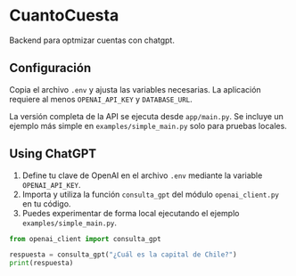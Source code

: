 # CuantoCuesta
Backend para optmizar cuentas con chatgpt.

## Configuración

Copia el archivo `.env` y ajusta las variables necesarias. La aplicación
requiere al menos `OPENAI_API_KEY` y `DATABASE_URL`.

La versión completa de la API se ejecuta desde `app/main.py`. Se incluye un
ejemplo más simple en `examples/simple_main.py` solo para pruebas locales.

## Using ChatGPT

1. Define tu clave de OpenAI en el archivo `.env` mediante la variable
   `OPENAI_API_KEY`.
2. Importa y utiliza la función `consulta_gpt` del módulo `openai_client.py` en
   tu código.
3. Puedes experimentar de forma local ejecutando el ejemplo
   `examples/simple_main.py`.

```python
from openai_client import consulta_gpt

respuesta = consulta_gpt("¿Cuál es la capital de Chile?")
print(respuesta)
```
